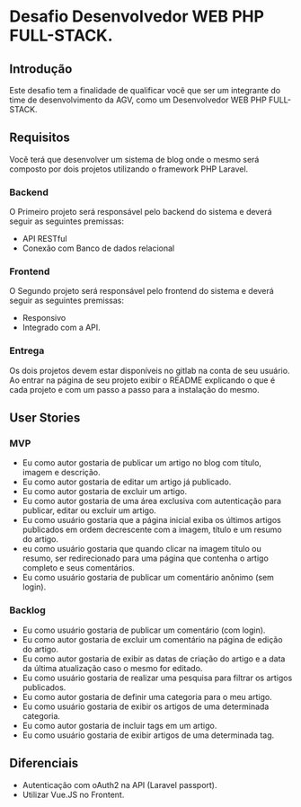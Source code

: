 # Desafio Desenvolvedor WEB PHP FULL-STACK.

## Introdução

Este desafio tem a finalidade de qualificar você que ser um integrante do time de desenvolvimento da AGV, como um Desenvolvedor WEB PHP FULL-STACK.

## Requisitos

Você terá que desenvolver um sistema de blog onde o mesmo será composto por dois projetos utilizando o framework PHP Laravel.

### Backend

O Primeiro projeto será responsável pelo backend do sistema e deverá seguir as seguintes premissas:

* API RESTful
* Conexão com Banco de dados relacional

### Frontend

O Segundo projeto será responsável pelo frontend do sistema e deverá seguir as seguintes premissas:

* Responsivo
* Integrado com a API.

### Entrega

Os dois projetos devem estar disponíveis no gitlab na conta de seu usuário. Ao entrar na página de seu projeto exibir o README explicando o que é cada projeto e com um passo a passo para a instalação do mesmo.

## User Stories

### MVP

* Eu como autor gostaria de publicar um artigo no blog com título, imagem e descrição.
* Eu como autor gostaria de editar um artigo já publicado.
* Eu como autor gostaria de excluir um artigo.
* Eu como autor gostaria de uma área exclusiva com autenticação para publicar, editar ou excluir um artigo.
* Eu como usuário gostaria que a página inicial exiba os últimos artigos publicados em ordem decrescente com a imagem, título e um resumo do artigo.
* eu como usuário gostaria que quando clicar na imagem título ou resumo, ser redirecionado para uma página que contenha o artigo completo e seus comentários.
* Eu como usuário gostaria de publicar um comentário anônimo (sem login).

### Backlog

* Eu como usuário gostaria de publicar um comentário (com login).
* Eu como autor gostaria de excluir um comentário na página de edição do artigo.
* Eu como autor gostaria de exibir as datas de criação do artigo e a data da última atualização caso o mesmo for editado.
* Eu como usuário gostaria de realizar uma pesquisa para filtrar os artigos publicados.
* Eu como autor gostaria de definir uma categoria para o meu artigo.
* Eu como usuário gostaria de exibir os artigos de uma determinada categoria.
* Eu como autor gostaria de incluir tags em um artigo.
* Eu como usuário gostaria de exibir artigos de uma determinada tag.

## Diferenciais

* Autenticação com oAuth2 na API (Laravel passport).
* Utilizar Vue.JS no Frontent.